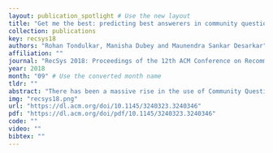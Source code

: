 ```yaml
---
layout: publication_spotlight # Use the new layout
title: "Get me the best: predicting best answerers in community question answering sites" # Escape quotes in title
collection: publications
key: recsys18
authors: "Rohan Tondulkar, Manisha Dubey and Maunendra Sankar Desarkar"
affiliation: ""
journal: "RecSys 2018: Proceedings of the 12th ACM Conference on Recommender Systems"
year: 2018
month: "09" # Use the converted month name
tldr: ""
abstract: "There has been a massive rise in the use of Community Question and Answering (CQA) forums to get solutions to various technical and non-technical queries. One common problem faced in CQA is the small number of experts, which leaves many questions unanswered. This paper addresses the challenging problem of predicting the best answerer for a new question and thereby recommending the best expert for the same. Although there are work in the literature that aim to find possible answerers for questions posted in CQA, very few algorithms exist for finding the best answerer whose answer will satisfy the information need of the original Poster. For finding answerers, existing approaches mostly use features based on content and tags associated with the questions. There are few approaches that additionally consider the users' history. In this paper, we propose an approach that considers a comprehensive set of features including but not limited to text representation, tag based similarity as well as multiple user-based features that target users' availability, agility as well as expertise for predicting the best answerer for a given question. We also include features that give incentives to users who answer less but more important questions over those who answer a lot of questions of less importance. A learning to rank algorithm is used to find the weight of each feature. Experiments conducted on a real dataset from Stack Exchange show the efficacy of the proposed method in terms of multiple evaluation metrics for accuracy, robustness and real time performance."
img: "recsys18.png"
url: "https://dl.acm.org/doi/10.1145/3240323.3240346"
pdf: "https://dl.acm.org/doi/pdf/10.1145/3240323.3240346"
code: ""
video: ""
bibtex: ""
---
```

